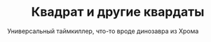 <h1 align="center">Квадрат и другие квардаты</h1>
<p>Универсальный таймкиллер, что-то вроде динозавра из Хрома<p>
